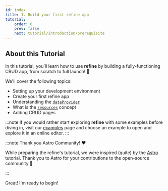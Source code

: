 ```yaml
---
id: index
title: 1. Build your first refine app
tutorial:
    order: 0
    prev: false
    next: tutorial/introduction/prerequisite
---
```


## About this Tutorial

In this tutorial, you'll learn how to use **refine** by building a fully-functioning CRUD app, from scratch to full launch! 🚀

We'll cover the following topics:

-   Setting up your development environment
-   Create your first refine app
-   Understanding the [`dataProvider`](/docs/api-reference/core/providers/data-provider/)
-   What is the [`resources`](docs/api-reference/core/components/refine-config.md#resources) concept
-   Adding CRUD pages
<!-- -   Understanding the `authProvider` -->

:::note
If you would rather start exploring **refine** with some examples before diving in, visit our [examples](/docs/examples/) page and choose an example to open and explore it in an online editor.
:::

:::note Thank you Astro Community! ❤️

While preparing the refine's tutorial, we were inspired (quite) by the [Astro](https://astro.build/) tutorial. Thank you to Astro for your contributions to the open-source community 🎉

:::

<Checklist>

<ChecklistItem id="looks-great">
Great! I'm ready to begin!
</ChecklistItem>

</Checklist>
